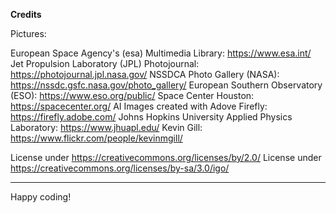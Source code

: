 

**Credits**

Pictures:

European Space Agency's (esa) Multimedia Library: https://www.esa.int/
Jet Propulsion Laboratory (JPL) Photojournal: https://photojournal.jpl.nasa.gov/
NSSDCA Photo Gallery (NASA): https://nssdc.gsfc.nasa.gov/photo_gallery/
European Southern Observatory (ESO): https://www.eso.org/public/
Space Center Houston: https://spacecenter.org/
AI Images created with Adove Firefly: https://firefly.adobe.com/
Johns Hopkins University Applied Physics Laboratory: https://www.jhuapl.edu/
Kevin Gill: https://www.flickr.com/people/kevinmgill/

License under https://creativecommons.org/licenses/by/2.0/
License under https://creativecommons.org/licenses/by-sa/3.0/igo/


---

Happy coding!

